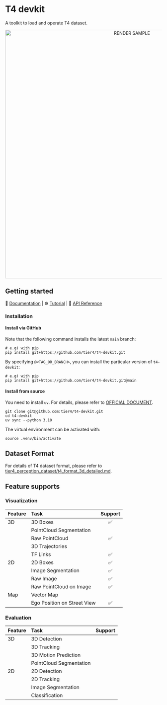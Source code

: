 # T4 devkit

A toolkit to load and operate T4 dataset.

<div align="center">
    <img src="docs/assets/render_scene.gif" width="800" alt="RENDER SAMPLE"/>
</div>

## Getting started

📘 [Documentation](https://tier4.github.io/t4-devkit/) |
⚙️ [Tutorial](https://tier4.github.io/t4-devkit/tutorials/initialize/) |
🧰 [API Reference](https://tier4.github.io/t4-devkit/apis/tier4/)

### Installation

#### Install via GitHub

Note that the following command installs the latest `main` branch:

```shell
# e.g) with pip
pip install git+https://github.com/tier4/t4-devkit.git
```

By specifying `@<TAG_OR_BRANCH>`, you can install the particular version of `t4-devkit`:

```shell
# e.g) with pip
pip install git+https://github.com/tier4/t4-devkit.git@main
```

#### Install from source

You need to install `uv`. For details, please refer to [OFFICIAL DOCUMENT](https://docs.astral.sh/uv/).

```shell
git clone git@github.com:tier4/t4-devkit.git
cd t4-devkit
uv sync --python 3.10
```

The virtual environment can be activated with:

```shell
source .venv/bin/activate
```

## Dataset Format

For details of T4 dataset format, please refer to [tier4_perception_dataset/t4_format_3d_detailed.md](https://github.com/tier4/tier4_perception_dataset/blob/main/docs/t4_format_3d_detailed.md).

## Feature supports

### Visualization

| Feature | Task                        | Support |
| :------ | :-------------------------- | :-----: |
| 3D      | 3D Boxes                    |   ✅    |
|         | PointCloud Segmentation     |         |
|         | Raw PointCloud              |   ✅    |
|         | 3D Trajectories             |         |
|         | TF Links                    |   ✅    |
| 2D      | 2D Boxes                    |   ✅    |
|         | Image Segmentation          |   ✅    |
|         | Raw Image                   |   ✅    |
|         | Raw PointCloud on Image     |   ✅    |
| Map     | Vector Map                  |         |
|         | Ego Position on Street View |   ✅    |

### Evaluation

| Feature | Task                    | Support |
| :------ | :---------------------- | :-----: |
| 3D      | 3D Detection            |         |
|         | 3D Tracking             |         |
|         | 3D Motion Prediction    |         |
|         | PointCloud Segmentation |         |
| 2D      | 2D Detection            |         |
|         | 2D Tracking             |         |
|         | Image Segmentation      |         |
|         | Classification          |         |
